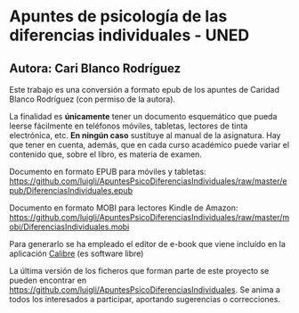 <?xml version='1.0' encoding='utf-8'?>
<html xmlns="http://www.w3.org/1999/xhtml">

<head>
  <title>Diferencias Individuales</title>
  <link href="styles.css" rel="stylesheet" type="text/css"/>
</head>

<body>

# Apuntes de psicología de las diferencias individuales - UNED
## Autora: Cari Blanco Rodríguez

Este trabajo es una conversión a formato epub de los apuntes de Caridad Blanco Rodríguez (con permiso de la autora).

La finalidad es **únicamente** tener un documento esquemático que pueda leerse fácilmente en teléfonos móviles, tabletas, lectores de tinta electrónica, etc. **En ningún caso** sustituye al manual de la asignatura. Hay que tener en cuenta, además, que en cada curso académico puede variar el contenido que, sobre el libro, es materia de examen.

Documento en formato EPUB para móviles y tabletas: <https://github.com/luigli/ApuntesPsicoDiferenciasIndividuales/raw/master/epub/DiferenciasIndividuales.epub>

Documento en formato MOBI para lectores Kindle de Amazon: <https://github.com/luigli/ApuntesPsicoDiferenciasIndividuales/raw/master/mobi/DiferenciasIndividuales.mobi>

Para generarlo se ha empleado el editor de e-book que viene incluído en la aplicación [Calibre](https://calibre-ebook.com/) (es software libre)

La última versión de los ficheros que forman parte de este proyecto se pueden encontrar en <https://github.com/luigli/ApuntesPsicoDiferenciasIndividuales>. Se anima a todos los interesados a participar, aportando sugerencias o correcciones.

</body>
</html>